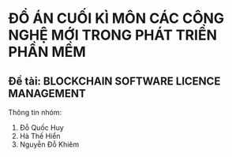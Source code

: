 # ĐỒ ÁN CUỐI KÌ MÔN CÁC CÔNG NGHỆ MỚI TRONG PHÁT TRIỂN PHẦN MỀM

## Đề tài: BLOCKCHAIN SOFTWARE LICENCE MANAGEMENT

Thông tin nhóm:
1. Đỗ Quốc Huy
2. Hà Thế Hiển
3. Nguyễn Đỗ Khiêm
